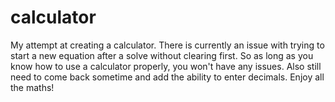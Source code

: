 # calculator
My attempt at creating a calculator. There is currently an issue with trying to start
a new equation after a solve without clearing first. So as long as you know how to use
a calculator properly, you won't have any issues.
Also still need to come back sometime and add the ability to enter decimals.
Enjoy all the maths!